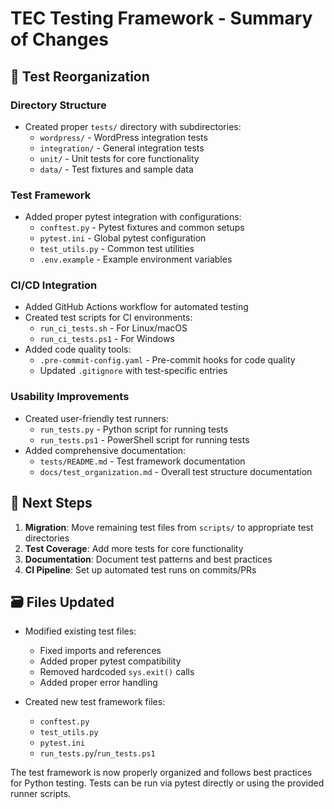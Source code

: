 # TEC Testing Framework - Summary of Changes

## 🧪 Test Reorganization

### Directory Structure
- Created proper `tests/` directory with subdirectories:
  - `wordpress/` - WordPress integration tests
  - `integration/` - General integration tests
  - `unit/` - Unit tests for core functionality
  - `data/` - Test fixtures and sample data

### Test Framework
- Added proper pytest integration with configurations:
  - `conftest.py` - Pytest fixtures and common setups
  - `pytest.ini` - Global pytest configuration
  - `test_utils.py` - Common test utilities
  - `.env.example` - Example environment variables

### CI/CD Integration
- Added GitHub Actions workflow for automated testing
- Created test scripts for CI environments:
  - `run_ci_tests.sh` - For Linux/macOS
  - `run_ci_tests.ps1` - For Windows
- Added code quality tools:
  - `.pre-commit-config.yaml` - Pre-commit hooks for code quality
  - Updated `.gitignore` with test-specific entries

### Usability Improvements
- Created user-friendly test runners:
  - `run_tests.py` - Python script for running tests
  - `run_tests.ps1` - PowerShell script for running tests
- Added comprehensive documentation:
  - `tests/README.md` - Test framework documentation
  - `docs/test_organization.md` - Overall test structure documentation

## 🚀 Next Steps

1. **Migration**: Move remaining test files from `scripts/` to appropriate test directories
2. **Test Coverage**: Add more tests for core functionality
3. **Documentation**: Document test patterns and best practices
4. **CI Pipeline**: Set up automated test runs on commits/PRs

## 🗃️ Files Updated

- Modified existing test files:
  - Fixed imports and references
  - Added proper pytest compatibility
  - Removed hardcoded `sys.exit()` calls
  - Added proper error handling

- Created new test framework files:
  - `conftest.py`
  - `test_utils.py`
  - `pytest.ini`
  - `run_tests.py`/`run_tests.ps1`

The test framework is now properly organized and follows best practices for Python testing.
Tests can be run via pytest directly or using the provided runner scripts.
